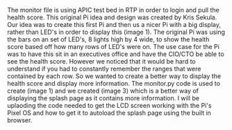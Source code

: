 The monitor file is using APIC test bed in RTP in order to login and pull the health score. This original Pi idea and design
was created by Kris Sekula. Our idea was to create this first Pi and then us a nicer Pi with a big display, rather than LED's in
order to display this (image 1). The original Pi was using the bars on an set of LED's, 8 lights high by 4 wide, to show
the health score based off how many rows of LED's were on. The use case for the Pi was to have this sit in an executives office
and have the CIO/CTO be able to see the health score. However we noticed that it would be hard to understand if you had to constantly
remember the ranges that were contained by each row. So we wanted to create a better way to display the health score and display
more information. The monitor.py code is used to create (image 1) and we created (image 3) which is a better way of displaying
the splash page as it contains more information. I will be uplaoding the code needed to get the LCD screen working with the 
Pi's Pixel OS and how to get it to autoload the splash page using the built in browser. 
